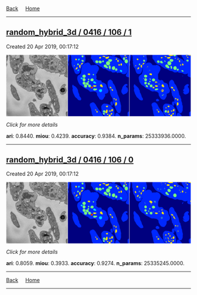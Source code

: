 
[Back](..)&nbsp;&nbsp;&nbsp;&nbsp;&nbsp;[Home](https://leapmanlab.github.io/snapshots)

---

<div class="summary"><a href="1"><h2>random_hybrid_3d / 0416 / 106 / 1</h2></a><p>Created 20 Apr 2019, 00:17:12
</p><a href="1"><img src="1/media/summary.png" align="center"></a><p>
<i>Click for more details</i>
</p></div>

**ari**: 0.8440. **miou**: 0.4239. **accuracy**: 0.9384. **n_params**: 25333936.0000. 

---

<div class="summary"><a href="0"><h2>random_hybrid_3d / 0416 / 106 / 0</h2></a><p>Created 20 Apr 2019, 00:17:12
</p><a href="0"><img src="0/media/summary.png" align="center"></a><p>
<i>Click for more details</i>
</p></div>

**ari**: 0.8059. **miou**: 0.3933. **accuracy**: 0.9274. **n_params**: 25335245.0000. 

---

[Back](..)&nbsp;&nbsp;&nbsp;&nbsp;&nbsp;[Home](https://leapmanlab.github.io/snapshots)

---